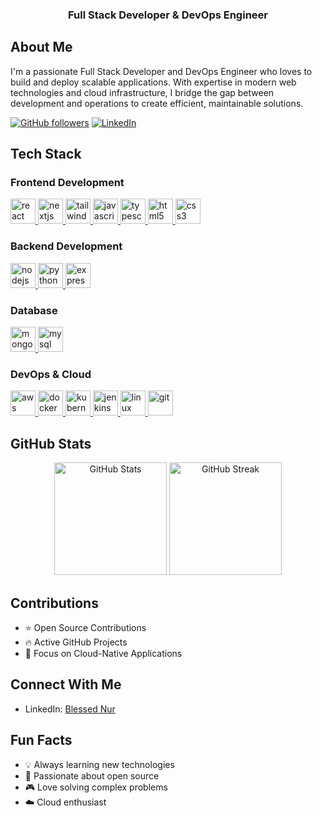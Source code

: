 
<h3 align="center">Full Stack Developer & DevOps Engineer</h3>

## About Me

I'm a passionate Full Stack Developer and DevOps Engineer who loves to build and deploy scalable applications. With expertise in modern web technologies and cloud infrastructure, I bridge the gap between development and operations to create efficient, maintainable solutions.

[![GitHub followers](https://img.shields.io/github/followers/BlessedNur?style=social)](https://github.com/BlessedNur)
[![LinkedIn](https://img.shields.io/badge/LinkedIn-Connect-blue)](https://linkedin.com/in/blessednur)

## Tech Stack

### Frontend Development
<p align="left">
  <a href="https://reactjs.org/" target="_blank">
    <img src="https://cdn.jsdelivr.net/gh/devicons/devicon/icons/react/react-original.svg" alt="react" width="40" height="40"/>
  </a>
  <a href="https://nextjs.org/" target="_blank">
    <img src="https://cdn.jsdelivr.net/gh/devicons/devicon/icons/nextjs/nextjs-original.svg" alt="nextjs" width="40" height="40"/>
  </a>
  <a href="https://tailwindcss.com/" target="_blank">
    <img src="https://cdn.jsdelivr.net/gh/devicons/devicon/icons/tailwindcss/tailwindcss-plain.svg" alt="tailwind" width="40" height="40"/>
  </a>
  <a href="https://developer.mozilla.org/en-US/docs/Web/JavaScript" target="_blank">
    <img src="https://cdn.jsdelivr.net/gh/devicons/devicon/icons/javascript/javascript-original.svg" alt="javascript" width="40" height="40"/>
  </a>
  <a href="https://www.typescriptlang.org/" target="_blank">
    <img src="https://cdn.jsdelivr.net/gh/devicons/devicon/icons/typescript/typescript-original.svg" alt="typescript" width="40" height="40"/>
  </a>
  <a href="https://www.w3.org/html/" target="_blank">
    <img src="https://cdn.jsdelivr.net/gh/devicons/devicon/icons/html5/html5-original.svg" alt="html5" width="40" height="40"/>
  </a>
  <a href="https://www.w3schools.com/css/" target="_blank">
    <img src="https://cdn.jsdelivr.net/gh/devicons/devicon/icons/css3/css3-original.svg" alt="css3" width="40" height="40"/>
  </a>
</p>

### Backend Development
<p align="left">
  <a href="https://nodejs.org" target="_blank">
    <img src="https://cdn.jsdelivr.net/gh/devicons/devicon/icons/nodejs/nodejs-original.svg" alt="nodejs" width="40" height="40"/>
  </a>
  <a href="https://www.python.org" target="_blank">
    <img src="https://cdn.jsdelivr.net/gh/devicons/devicon/icons/python/python-original.svg" alt="python" width="40" height="40"/>
  </a>
  <a href="https://expressjs.com" target="_blank">
    <img src="https://cdn.jsdelivr.net/gh/devicons/devicon/icons/express/express-original.svg" alt="express" width="40" height="40"/>
  </a>
</p>

### Database
<p align="left">
  <a href="https://www.mongodb.com/" target="_blank">
    <img src="https://cdn.jsdelivr.net/gh/devicons/devicon/icons/mongodb/mongodb-original-wordmark.svg" alt="mongodb" width="40" height="40"/>
  </a>
  <a href="https://www.mysql.com/" target="_blank">
    <img src="https://cdn.jsdelivr.net/gh/devicons/devicon/icons/mysql/mysql-original-wordmark.svg" alt="mysql" width="40" height="40"/>
  </a>
</p>

### DevOps & Cloud
<p align="left">
  <a href="https://aws.amazon.com" target="_blank">
    <img src="https://cdn.jsdelivr.net/gh/devicons/devicon/icons/amazonwebservices/amazonwebservices-original-wordmark.svg" alt="aws" width="40" height="40"/>
  </a>
  <a href="https://www.docker.com/" target="_blank">
    <img src="https://cdn.jsdelivr.net/gh/devicons/devicon/icons/docker/docker-original-wordmark.svg" alt="docker" width="40" height="40"/>
  </a>
  <a href="https://kubernetes.io" target="_blank">
    <img src="https://cdn.jsdelivr.net/gh/devicons/devicon/icons/kubernetes/kubernetes-plain-wordmark.svg" alt="kubernetes" width="40" height="40"/>
  </a>
  <a href="https://www.jenkins.io" target="_blank">
    <img src="https://cdn.jsdelivr.net/gh/devicons/devicon/icons/jenkins/jenkins-original.svg" alt="jenkins" width="40" height="40"/>
  </a>
  <a href="https://www.linux.org/" target="_blank">
    <img src="https://cdn.jsdelivr.net/gh/devicons/devicon/icons/linux/linux-original.svg" alt="linux" width="40" height="40"/>
  </a>
  <a href="https://git-scm.com/" target="_blank">
    <img src="https://cdn.jsdelivr.net/gh/devicons/devicon/icons/git/git-original.svg" alt="git" width="40" height="40"/>
  </a>
</p>

## GitHub Stats
<p align="center">
  <img height="180em" src="https://github-readme-stats.vercel.app/api?username=BlessedNur&show_icons=true&theme=radical" alt="GitHub Stats" />
  <img height="180em" src="https://github-readme-streak-stats.herokuapp.com/?user=BlessedNur&theme=radical" alt="GitHub Streak" />
</p>

## Contributions

- ⭐ Open Source Contributions
- 🔥 Active GitHub Projects
- 🎯 Focus on Cloud-Native Applications

## Connect With Me

- LinkedIn: [Blessed Nur](https://linkedin.com/in/blessednur)

## Fun Facts

- 💡 Always learning new technologies
- 🌱 Passionate about open source
- 🎮 Love solving complex problems
- ☁️ Cloud enthusiast
